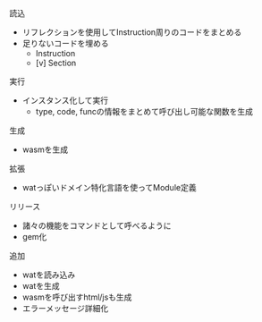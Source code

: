 読込

- リフレクションを使用してInstruction周りのコードをまとめる
- 足りないコードを埋める
	- Instruction
	- [v] Section

実行

- インスタンス化して実行
	- type, code, funcの情報をまとめて呼び出し可能な関数を生成

生成

- wasmを生成

拡張

- watっぽいドメイン特化言語を使ってModule定義

リリース

- 諸々の機能をコマンドとして呼べるように
- gem化

追加

- watを読み込み
- watを生成
- wasmを呼び出すhtml/jsも生成
- エラーメッセージ詳細化